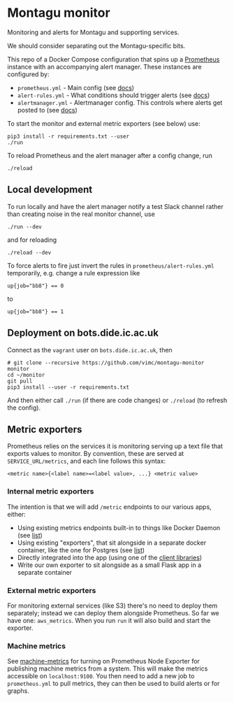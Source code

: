 # Montagu monitor
Monitoring and alerts for Montagu and supporting services.

We should consider separating out the Montagu-specific bits.

This repo of a Docker Compose configuration that spins up a
[Prometheus](https://prometheus.io/) instance with an accompanying alert
manager. These instances are configured by:

* `prometheus.yml` - Main config (see [docs](https://prometheus.io/docs/prometheus/latest/configuration/configuration/))
* `alert-rules.yml` - What conditions should trigger alerts (see [docs](https://prometheus.io/docs/prometheus/latest/configuration/alerting_rules/))
* `alertmanager.yml` - Alertmanager config. This controls where alerts get posted to (see [docs](https://prometheus.io/docs/alerting/configuration/))

To start the monitor and external metric exporters (see below) use:

```
pip3 install -r requirements.txt --user
./run
```

To reload Prometheus and the alert manager after a config change, run
```
./reload
```

## Local development
To run locally and have the alert manager notify a test Slack channel rather than creating noise in
the real monitor channel, use
```
./run --dev
```

and for reloading
```
./reload --dev
```

To force alerts to fire just invert the rules in `prometheus/alert-rules.yml` temporarily, e.g. change a rule expression
like

`up{job="bb8"} == 0`

to

`up{job="bb8"} == 1`


## Deployment on bots.dide.ic.ac.uk

Connect as the `vagrant` user on `bots.dide.ic.ac.uk`, then

```
# git clone --recursive https://github.com/vimc/montagu-monitor monitor
cd ~/monitor
git pull
pip3 install --user -r requirements.txt
```

And then either call `./run` (if there are code changes) or `./reload` (to
refresh the config).

## Metric exporters
Prometheus relies on the services it is monitoring serving up a text file that
exports values to monitor. By convention, these are served at
`SERVICE_URL/metrics`, and each line follows this syntax:

```
<metric name>{<label name>=<label value>, ...} <metric value>
```

### Internal metric exporters
The intention is that we will add `/metric` endpoints to our various apps,
either:

* Using existing metrics endpoints built-in to things like Docker Daemon (see
  [list](https://prometheus.io/docs/instrumenting/exporters/#software-exposing-prometheus-metrics))
* Using existing "exporters", that sit alongside in a separate docker container,
  like the one for Postgres (see [list](https://prometheus.io/docs/instrumenting/exporters/#third-party-exporters))
* Directly integrated into the app (using one of the
  [client libraries](https://prometheus.io/docs/instrumenting/clientlibs/))
* Write our own exporter to sit alongside as a small Flask app in a separate
  container

### External metric exporters
For monitoring external services (like S3) there's no need to deploy them
separately; instead we can deploy them alongside Prometheus. So far we have one:
`aws_metrics`. When you run `run` it will also build and start the exporter.

### Machine metrics

See [machine-metrics](https://github.com/vimc/machine-metrics) for turning on Prometheus Node Exporter for publishing machine metrics from a system. This will make the metrics accessible on `localhost:9100`. You then need to add a new job to `prometheus.yml` to pull metrics, they can then be used to build alerts or for graphs.
